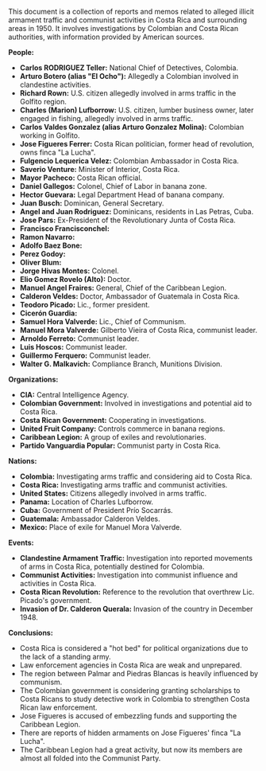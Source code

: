This document is a collection of reports and memos related to alleged illicit armament traffic and communist activities in Costa Rica and surrounding areas in 1950. It involves investigations by Colombian and Costa Rican authorities, with information provided by American sources.

**People:**

*   **Carlos RODRIGUEZ Teller:** National Chief of Detectives, Colombia.
*   **Arturo Botero (alias "El Ocho"):** Allegedly a Colombian involved in clandestine activities.
*   **Richard Rown:** U.S. citizen allegedly involved in arms traffic in the Golfito region.
*   **Charles (Marion) Lufborrow:** U.S. citizen, lumber business owner, later engaged in fishing, allegedly involved in arms traffic.
*   **Carlos Valdes Gonzalez (alias Arturo Gonzalez Molina):** Colombian working in Golfito.
*   **Jose Figueres Ferrer:** Costa Rican politician, former head of revolution, owns finca "La Lucha".
*   **Fulgencio Lequerica Velez:** Colombian Ambassador in Costa Rica.
*   **Saverio Venture:** Minister of Interior, Costa Rica.
*   **Mayor Pacheco:** Costa Rican official.
*   **Daniel Gallegos:** Colonel, Chief of Labor in banana zone.
*   **Hector Guevara:** Legal Department Head of banana company.
*   **Juan Busch:** Dominican, General Secretary.
*   **Angel and Juan Rodriguez:** Dominicans, residents in Las Petras, Cuba.
*   **Jose Pars:** Ex-President of the Revolutionary Junta of Costa Rica.
*   **Francisco Francisconchel:**
*   **Ramon Navarro:**
*   **Adolfo Baez Bone:**
*   **Perez Godoy:**
*   **Oliver Blum:**
*   **Jorge Hivas Montes:** Colonel.
*   **Elio Gomez Rovelo (Alto):** Doctor.
*   **Manuel Angel Fraires:** General, Chief of the Caribbean Legion.
*   **Calderon Veldes:** Doctor, Ambassador of Guatemala in Costa Rica.
*   **Teodoro Picado:** Lic., former president.
*   **Cicerón Guardia:**
*   **Samuel Hora Valverde:** Lic., Chief of Communism.
*   **Manuel Mora Valverde:** Gilberto Vieira of Costa Rica, communist leader.
*   **Arnoldo Ferreto:** Communist leader.
*   **Luis Hoscos:** Communist leader.
*   **Guillermo Ferquero:** Communist leader.
*   **Walter G. Malkavich:** Compliance Branch, Munitions Division.

**Organizations:**

*   **CIA:** Central Intelligence Agency.
*   **Colombian Government:** Involved in investigations and potential aid to Costa Rica.
*   **Costa Rican Government:** Cooperating in investigations.
*   **United Fruit Company:** Controls commerce in banana regions.
*   **Caribbean Legion:** A group of exiles and revolutionaries.
*   **Partido Vanguardia Popular:** Communist party in Costa Rica.

**Nations:**

*   **Colombia:** Investigating arms traffic and considering aid to Costa Rica.
*   **Costa Rica:** Investigating arms traffic and communist activities.
*   **United States:** Citizens allegedly involved in arms traffic.
*   **Panama:** Location of Charles Lufborrow.
*   **Cuba:** Government of President Prío Socarrás.
*   **Guatemala:** Ambassador Calderon Veldes.
*   **Mexico:** Place of exile for Manuel Mora Valverde.

**Events:**

*   **Clandestine Armament Traffic:** Investigation into reported movements of arms in Costa Rica, potentially destined for Colombia.
*   **Communist Activities:** Investigation into communist influence and activities in Costa Rica.
*   **Costa Rican Revolution:** Reference to the revolution that overthrew Lic. Picado's government.
*   **Invasion of Dr. Calderon Querala:** Invasion of the country in December 1948.

**Conclusions:**

*   Costa Rica is considered a "hot bed" for political organizations due to the lack of a standing army.
*   Law enforcement agencies in Costa Rica are weak and unprepared.
*   The region between Palmar and Piedras Blancas is heavily influenced by communism.
*   The Colombian government is considering granting scholarships to Costa Ricans to study detective work in Colombia to strengthen Costa Rican law enforcement.
*   Jose Figueres is accused of embezzling funds and supporting the Caribbean Legion.
*   There are reports of hidden armaments on Jose Figueres' finca "La Lucha".
*   The Caribbean Legion had a great activity, but now its members are almost all folded into the Communist Party.
